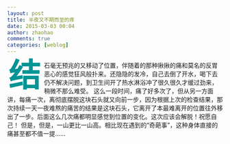 ```yaml
---
layout: post
title: 半夜又不期而至的疼
date: 2015-03-03 00:04
author: zhaohao
comments: true
categories: [weblog]
---
```

<span style="float: left; color: #059494; font-size: 75px; line-height: 60px; padding-top: 4px; padding-right: 8px; padding-left: 3px;"><b>结</b></span>石毫无预兆的又移动了位置，伴随着的那种揪揪的痛和莫名的反胃恶心的感觉狂风般扑来。还隐隐的发冷，自己去倒了开水，喝下去仍不解决问题，到卫生间开了热水淋浴冲了很久很久才缓过劲来，稍微不那么难受。
这么一段时间，痛了好多次了，但从另一方面讲，每痛一次，离彻底摆脱这块石头就又向前一步，因为根据上次的检查结果，那次持续一天一夜难熬的痛苦的结果是这块石头，它离开了本最难离开的位置往外移出了一步。后面这么几次痛都明显感觉到位置的变化。这次应该会解脱！祝愿自己！
但是，但是，一山更比一山高。相比现在遇到的“奇葩事”，这种身体直接的痛甚至都不值一提……

